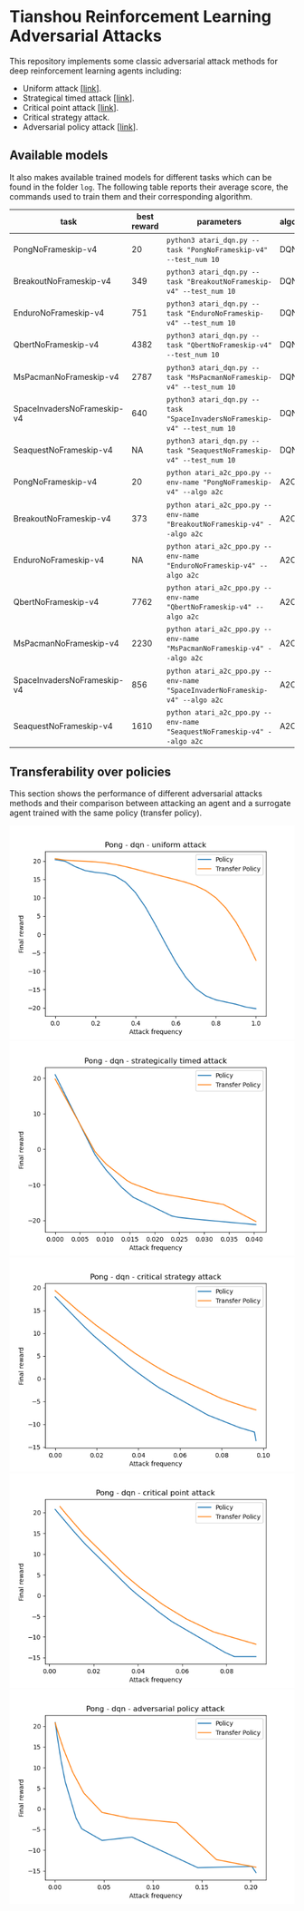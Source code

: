 # Tianshou Reinforcement Learning Adversarial Attacks
This repository implements some classic adversarial attack methods for deep reinforcement learning agents including:
- Uniform attack [[link](https://arxiv.org/abs/1702.02284)].
- Strategical timed attack [[link](https://www.ijcai.org/Proceedings/2017/0525.pdf)].
- Critical point attack [[link](https://arxiv.org/abs/2005.07099)].
- Critical strategy attack.
- Adversarial policy attack [[link](https://arxiv.org/abs/1905.10615)].

## Available models
It also makes available trained models for different tasks which can be found in the folder `log`. The following table reports their average score, the commands used to train them and their corresponding algorithm.

| task                        | best reward | parameters                                                   | algorithm           |
| --------------------------- | ----------- | ------------------------------------------------------------ | ------------------- |
| PongNoFrameskip-v4          | 20          | `python3 atari_dqn.py --task "PongNoFrameskip-v4" --test_num 10` | DQN |
| BreakoutNoFrameskip-v4      | 349         | `python3 atari_dqn.py --task "BreakoutNoFrameskip-v4" --test_num 10`  | DQN    |
| EnduroNoFrameskip-v4        | 751         | `python3 atari_dqn.py --task "EnduroNoFrameskip-v4" --test_num 10`  | DQN    |
| QbertNoFrameskip-v4         | 4382        | `python3 atari_dqn.py --task "QbertNoFrameskip-v4" --test_num 10`  | DQN    |
| MsPacmanNoFrameskip-v4      | 2787        | `python3 atari_dqn.py --task "MsPacmanNoFrameskip-v4" --test_num 10`  | DQN    |
| SpaceInvadersNoFrameskip-v4 | 640         | `python3 atari_dqn.py --task "SpaceInvadersNoFrameskip-v4" --test_num 10`  | DQN    |
| SeaquestNoFrameskip-v4      | NA          | `python3 atari_dqn.py --task "SeaquestNoFrameskip-v4" --test_num 10`  | DQN    |
| PongNoFrameskip-v4          | 20          | `python atari_a2c_ppo.py --env-name "PongNoFrameskip-v4" --algo a2c` | A2C |
| BreakoutNoFrameskip-v4      | 373         | `python atari_a2c_ppo.py --env-name "BreakoutNoFrameskip-v4" --algo a2c`  | A2C    |
| EnduroNoFrameskip-v4        | NA          | `python atari_a2c_ppo.py --env-name "EnduroNoFrameskip-v4" --algo a2c`  | A2C    |
| QbertNoFrameskip-v4         | 7762        | `python atari_a2c_ppo.py --env-name "QbertNoFrameskip-v4" --algo a2c`  | A2C    |
| MsPacmanNoFrameskip-v4      | 2230        | `python atari_a2c_ppo.py --env-name "MsPacmanNoFrameskip-v4" --algo a2c`  | A2C    |
| SpaceInvadersNoFrameskip-v4 | 856         | `python atari_a2c_ppo.py --env-name "SpaceInvaderNoFrameskip-v4" --algo a2c`  | A2C    |
| SeaquestNoFrameskip-v4      | 1610        | `python atari_a2c_ppo.py --env-name "SeaquestNoFrameskip-v4" --algo a2c`  | A2C    |

## Transferability over policies
This section shows the performance of different adversarial attacks methods and their comparison between attacking an agent and a surrogate agent trained with the same policy (transfer policy).

![](results/pong_uniform_attack_dqn_fgm_eps_01_transfer_dqn.png)
![](results/pong_strategically_timed_attack_dqn_fgm_eps_01_transfer_dqn.png)
![](results/pong_critical_strategy_attack_dqn_fgm_eps_01_transfer_dqn.png)
![](results/pong_critical_point_attack_dqn_fgm_eps_01_transfer_dqn.png)
![](results/pong_adversarial_policy_attack_dqn_fgm_eps_01_transfer_dqn.png)
